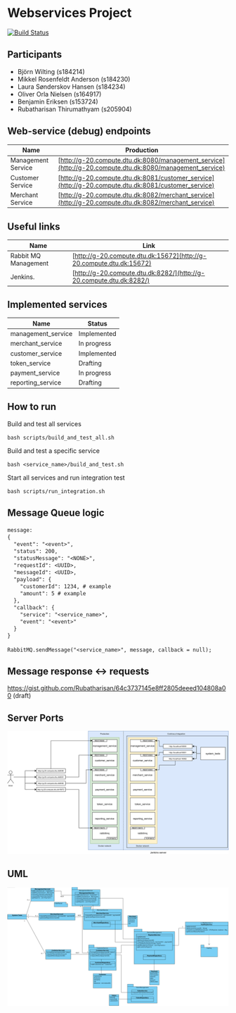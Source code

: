 # Webservices Project
[![Build Status](http://g-20.compute.dtu.dk:8282/buildStatus/icon?job=DTUPay-CI_CD&build=0&subject=CI/CD)](http://g-20.compute.dtu.dk:8282/job/DTUPay-CI_CD/lastBuild/)

## Participants
* Björn Wilting (s184214)
* Mikkel Rosenfeldt Anderson (s184230)
* Laura Sønderskov Hansen (s184234)
* Oliver Orla Nielsen (s164917)
* Benjamin Eriksen (s153724)
* Rubatharisan Thirumathyam (s205904)

## Web-service (debug) endpoints
| Name                 | Production                                                                                               |
|----------------------|----------------------------------------------------------------------------------------------------------|
| Management Service   | [http://g-20.compute.dtu.dk:8080/management_service](http://g-20.compute.dtu.dk:8080/management_service) |
| Customer Service     | [http://g-20.compute.dtu.dk:8081/customer_service](http://g-20.compute.dtu.dk:8081/customer_service)     |
| Merchant Service     | [http://g-20.compute.dtu.dk:8082/merchant_service](http://g-20.compute.dtu.dk:8082/merchant_service)     |

## Useful links
| Name                 | Link                                                                                                     |
|----------------------|----------------------------------------------------------------------------------------------------------|
| Rabbit MQ Management | [http://g-20.compute.dtu.dk:15672](http://g-20.compute.dtu.dk:15672)                                     |
| Jenkins.             | [http://g-20.compute.dtu.dk:8282/](http://g-20.compute.dtu.dk:8282/)                                     |

## Implemented services
| Name                 | Status                                                                                                     |
|----------------------|----------------------------------------------------------------------------------------------------------|
| management_service   | Implemented                                                                                              |
| merchant_service     | In progress                                                                                              |
| customer_service     | Implemented                                                                                              |
| token_service        | Drafting                                                                                              |
| payment_service      | In progress                                                                                              |
| reporting_service    | Drafting                                                                                                 |

## How to run
Build and test all services
```
bash scripts/build_and_test_all.sh
```

Build and test a specific service
```
bash <service_name>/build_and_test.sh
```

Start all services and run integration test
```
bash scripts/run_integration.sh
```

## Message Queue logic
```
message:
{
  "event": "<event>",
  "status": 200,
  "statusMessage": "<NONE>",
  "requestId": <UUID>,
  "messageId": <UUID>,
  "payload": {
    "customerId": 1234, # example
    "amount": 5 # example
  },
  "callback": {
    "service": "<service_name>",
    "event": "<event>"
  }
}

RabbitMQ.sendMessage("<service_name>", message, callback = null);
```
## Message response <-> requests
https://gist.github.com/Rubatharisan/64c3737145e8ff2805deeed104808a00 (draft)

## Server Ports
![Ports](docs/ports.png)


## UML
![UML Diagram](docs/UML.png)
